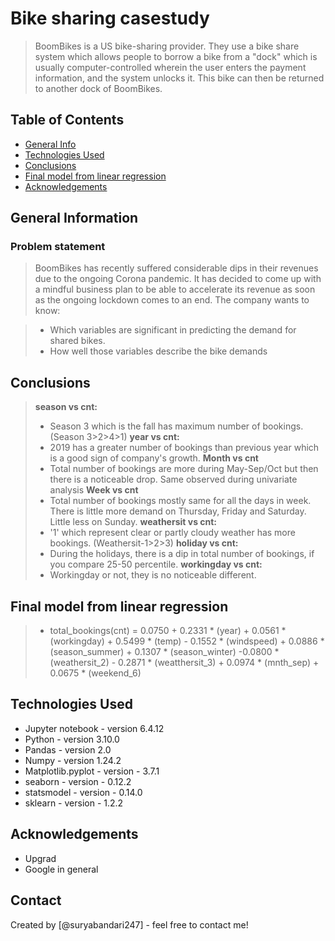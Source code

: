 # Bike sharing casestudy
> BoomBikes is a US bike-sharing provider. They use a bike share system which allows people to borrow a bike from a "dock" which is usually computer-controlled wherein the user enters the payment information, and the system unlocks it. This bike can then be returned to another dock of BoomBikes.


## Table of Contents
* [General Info](#general-information)
* [Technologies Used](#technologies-used)
* [Conclusions](#conclusions)
* [Final model from linear regression](#final-model-from-linear-regression)
* [Acknowledgements](#acknowledgements)


## General Information
### Problem statement
> BoomBikes has recently suffered considerable dips in their revenues due to the ongoing Corona pandemic. It has decided to come up with a mindful business plan to be able to accelerate its revenue as soon as the ongoing lockdown comes to an end.
> The company wants to know:

> - Which variables are significant in predicting the demand for shared bikes.
> - How well those variables describe the bike demands


<!-- You don't have to answer all the questions - just the ones relevant to your project. -->

## Conclusions
> __season vs cnt:__
> -	Season 3 which is the fall has maximum number of bookings. (Season 3>2>4>1)
> __year vs cnt:__
> -	2019 has a greater number of bookings than previous year which is a good sign of company's growth.
> __Month vs cnt__
> -	Total number of bookings are more during May-Sep/Oct but then there is a noticeable drop. Same observed during univariate analysis
> __Week vs cnt__
> -	Total number of bookings mostly same for all the days in week. There is little more demand on Thursday, Friday and Saturday. Little less on Sunday.
> __weathersit vs cnt:__
> -	'1' which represent clear or partly cloudy weather has more bookings. (Weathersit-1>2>3)
> __holiday vs cnt:__
> -	During the holidays, there is a dip in total number of bookings, if you compare 25-50 percentile.
> __workingday vs cnt:__
> -	 Workingday or not, they is no noticeable different.
## Final model from linear regression
> - total_bookings(cnt) = 0.0750 + 0.2331 * (year) + 0.0561 * (workingday) + 0.5499 * (temp) - 0.1552 * (windspeed) + 0.0886 * (season_summer) + 0.1307 * (season_winter) -0.0800 * (weathersit_2) - 0.2871 * (weatthersit_3) + 0.0974 * (mnth_sep) + 0.0675 * (weekend_6)



## Technologies Used
- Jupyter notebook - version 6.4.12
- Python - version 3.10.0
- Pandas - version 2.0
- Numpy - version 1.24.2
- Matplotlib.pyplot - version - 3.7.1
- seaborn - version - 0.12.2
- statsmodel - version - 0.14.0
- sklearn - version - 1.2.2

## Acknowledgements
- Upgrad
- Google in general


## Contact
Created by [@suryabandari247] - feel free to contact me!
